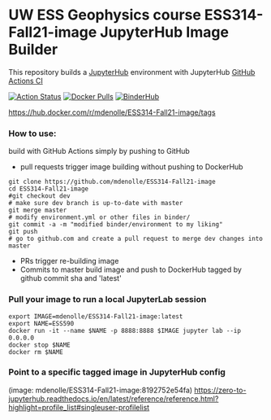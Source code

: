 # UW ESS Geophysics course ESS314-Fall21-image JupyterHub Image Builder

This repository builds a [JupyterHub](https://jupyter.org/hub) environment with JupyterHub [GitHub Actions CI](https://github.com/jupyterhub/repo2docker-action)

[![Action Status](https://github.com/mdenolle/5ESS314-Fall21-image/workflows/CI/badge.svg)](https://github.com/UW-ESS-DS/590-Spr21-image/actions)
[![Docker Pulls](https://img.shields.io/docker/pulls/mdenolle/ESS314-Fall21-image)](https://hub.docker.com/r/mdenolle/ESS314-Fall21-image/tags)
[![BinderHub](https://mybinder.org/badge_logo.svg)](https://mybinder.org/v2/gh/mdenolle/ESS314-Fall21-image/main?urlpath=lab)  

https://hub.docker.com/r/mdenolle/ESS314-Fall21-image/tags

### How to use:

build with GitHub Actions simply by pushing to GitHub

* pull requests trigger image building without pushing to DockerHub
```
git clone https://github.com/mdenolle/ESS314-Fall21-image
cd ESS314-Fall21-image
#git checkout dev
# make sure dev branch is up-to-date with master
git merge master
# modify environment.yml or other files in binder/
git commit -a -m "modified binder/environment to my liking"
git push
# go to github.com and create a pull request to merge dev changes into master
```
* PRs trigger re-building image
* Commits to master build image and push to DockerHub tagged by github commit sha and 'latest'

### Pull your image to run a local JupyterLab session
```
export IMAGE=mdenolle/ESS314-Fall21-image:latest
export NAME=ESS590
docker run -it --name $NAME -p 8888:8888 $IMAGE jupyter lab --ip 0.0.0.0
docker stop $NAME
docker rm $NAME
```

### Point to a specific tagged image in JupyterHub config
(image: mdenolle/ESS314-Fall21-image:8192752e54fa)
https://zero-to-jupyterhub.readthedocs.io/en/latest/reference/reference.html?highlight=profile_list#singleuser-profilelist
